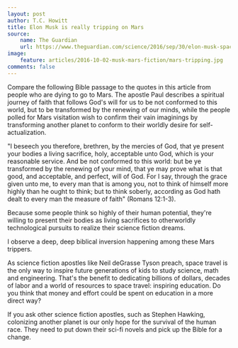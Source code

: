 ```yaml
---
layout: post
author: T.C. Howitt
title: Elon Musk is really tripping on Mars
source:
    name: The Guardian
    url: https://www.theguardian.com/science/2016/sep/30/elon-musk-spacex-mars-mission-volunteers
image:
    feature: articles/2016-10-02-musk-mars-fiction/mars-tripping.jpg
comments: false
---
```


Compare the following Bible passage to the quotes in this article from people who are dying to go to Mars. The apostle Paul describes a spiritual journey of faith that follows God's will for us to be not conformed to this world, but to be transformed by the renewing of our minds, while the people polled for Mars visitation wish to confirm their vain imaginings by transforming another planet to conform to their worldly desire for self-actualization.

"I beseech you therefore, brethren, by the mercies of God, that ye present your bodies a living sacrifice, holy, acceptable unto God, which is your reasonable service. And be not conformed to this world: but be ye transformed by the renewing of your mind, that ye may prove what is that good, and acceptable, and perfect, will of God. For I say, through the grace given unto me, to every man that is among you, not to think of himself more highly than he ought to think; but to think soberly, according as God hath dealt to every man the measure of faith" (Romans 12:1-3).

Because some people think so highly of their human potential, they're willing to present their bodies as living sacrifices to otherworldly technological pursuits to realize their science fiction dreams.

I observe a deep, deep biblical inversion happening among these Mars trippers.

As science fiction apostles like Neil deGrasse Tyson preach, space travel is the only way to inspire future generations of kids to study science, math and engineering. That's the benefit to dedicating billions of dollars, decades of labor and a world of resources to space travel: inspiring education.  Do you think that money and effort could be spent on education in a more direct way?

If you ask other science fiction apostles, such as Stephen Hawking, colonizing another planet is our only hope for the survival of the human race.  They need to put down their sci-fi novels and pick up the Bible for a change.
